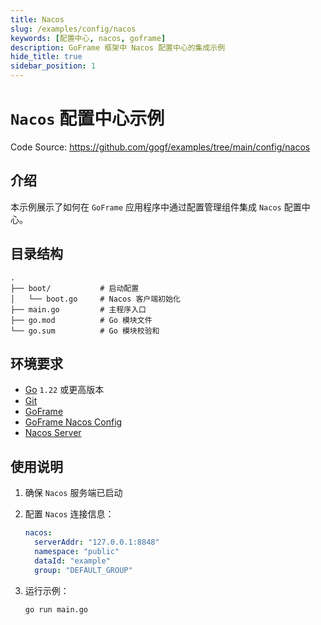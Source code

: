 ```yaml
---
title: Nacos
slug: /examples/config/nacos
keywords: [配置中心, nacos, goframe]
description: GoFrame 框架中 Nacos 配置中心的集成示例
hide_title: true
sidebar_position: 1
---
```


# `Nacos` 配置中心示例

Code Source: https://github.com/gogf/examples/tree/main/config/nacos


## 介绍

本示例展示了如何在 `GoFrame` 应用程序中通过配置管理组件集成 `Nacos` 配置中心。

## 目录结构

```text
.
├── boot/           # 启动配置
│   └── boot.go     # Nacos 客户端初始化
├── main.go         # 主程序入口
├── go.mod          # Go 模块文件
└── go.sum          # Go 模块校验和
```


## 环境要求

- [Go](https://golang.org/dl/) `1.22` 或更高版本
- [Git](https://git-scm.com/downloads)
- [GoFrame](https://goframe.org)
- [GoFrame Nacos Config](https://github.com/gogf/gf/tree/master/contrib/config/nacos)
- [Nacos Server](https://nacos.io/)

## 使用说明

1. 确保 `Nacos` 服务端已启动

2. 配置 `Nacos` 连接信息：
   ```yaml
   nacos:
     serverAddr: "127.0.0.1:8848"
     namespace: "public"
     dataId: "example"
     group: "DEFAULT_GROUP"
   ```

3. 运行示例：
   ```bash
   go run main.go
   ```
